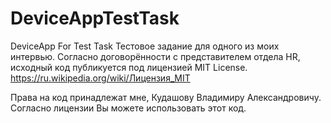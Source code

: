 # DeviceAppTestTask
DeviceApp For Test Task
Тестовое задание для одного из моих интервью.
Согласно договорённости с представителем отдела HR,
исходный код публикуется под лицензией MIT License.
https://ru.wikipedia.org/wiki/Лицензия_MIT

Права на код принадлежат мне, Кудашову Владимиру Александровичу. 
Согласно лицензии Вы можете использовать этот код.
